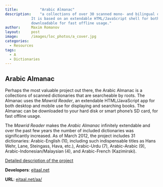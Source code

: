 ```yaml
---
title:			"Arabic Almanac"
description:	"a collections of over 30 scanned mono- and bilingual dictionaries searcheable by roots.
			It is based on an extendable HTML/JavaScript shell for both desktop and mobile use and
			downloadable for fast offline usage."
author:		Maxim Romanov
layout:		post
image:		/images/loc_photos/a_cover.jpg
categories:
  - Resources
tags:
  - A
  - Dictionaries
---
```


## Arabic Almanac

Perhaps the most valuable project out there, the Arabic Almanac is a collections of scanned dictionaries that are searcheable by roots. The Almanac uses the *Mawrid Reader*, an extendable HTML/JavaScript app for both desktop and mobile use for displaying and searching books. The Almanac can be downloaded to your hard disk or smart phone’s SD card, for fast offline usage.

The *Mawrid Reader* makes the *Arabic Almanac* infinitely extendable and over the past few years the number of included dictionaries was significantly increased. As of March 2012, the project includes 31 dictionaries: Arabic-English (10, including such indispensable titles as Hans Wehr, Lane, Steingass, Hava, etc.), Arabic-Urdu (7), Arabic-Arabic (9), Arabic-Indonesian/Malaysian (4), and Arabic-French (Kazimirski).

[Detailed description of the project](http://ejtaal.net/aa/readme.html)

**Developers**: [ejtaal.net](http://ejtaal.net/)

**URL**: [ejtaal.net/aa/](http://ejtaal.net/aa/)